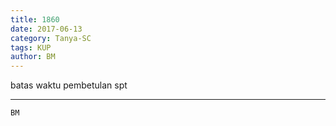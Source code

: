 ```yaml
---
title: 1860
date: 2017-06-13
category: Tanya-SC
tags: KUP
author: BM
---
```


batas waktu pembetulan spt

---



`BM`
